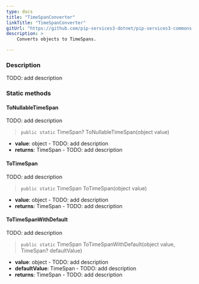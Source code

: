 ```yaml
---
type: docs
title: "TimeSpanConverter"
linkTitle: "TimeSpanConverter"
gitUrl: "https://github.com/pip-services3-dotnet/pip-services3-commons-dotnet"
description: > 
    Converts objects to TimeSpans.

---
```


### Description

TODO: add description

### Static methods

#### ToNullableTimeSpan
TODO: add description

> `public static` TimeSpan? ToNullableTimeSpan(object value)

- **value**: object - TODO: add description
- **returns**: TimeSpan - TODO: add description

#### ToTimeSpan
TODO: add description

> `public static` TimeSpan ToTimeSpan(object value)

- **value**: object - TODO: add description
- **returns**: TimeSpan - TODO: add description

#### ToTimeSpanWithDefault
TODO: add description

> `public static` TimeSpan ToTimeSpanWithDefault(object value, TimeSpan? defaultValue)

- **value**: object - TODO: add description
- **defaultValue**: TimeSpan - TODO: add description
- **returns**: TimeSpan - TODO: add description